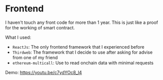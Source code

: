 # Frontend

I haven't touch any front code for more than 1 year. This is just like a proof for the working of smart contract.

What I used:

-   `ReactJs`: The only frontend framework that I experienced before
-   `Thirdweb`: The framework that I decide to use after asking for advise from one of my friend
-   `ethereum-multicall`: Use to read onchain data with minimal requests

Demo: https://youtu.be/c7ydYOc8_l4
